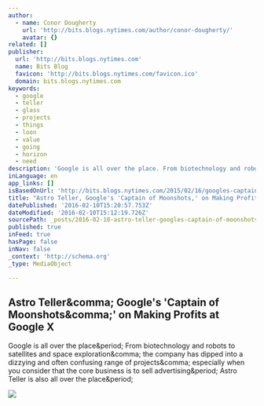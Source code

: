 ```yaml
---
author:
  - name: Conor Dougherty
    url: 'http://bits.blogs.nytimes.com/author/conor-dougherty/'
    avatar: {}
related: []
publisher:
  url: 'http://bits.blogs.nytimes.com'
  name: Bits Blog
  favicon: 'http://bits.blogs.nytimes.com/favicon.ico'
  domain: bits.blogs.nytimes.com
keywords:
  - google
  - teller
  - glass
  - projects
  - things
  - loon
  - value
  - going
  - horizon
  - need
description: 'Google is all over the place. From biotechnology and robots to satellites and space exploration, the company has dipped into a dizzying and often confusing range of projects, especially when you consider that the core business is to sell advertising. Astro Teller is also all over the place.'
inLanguage: en
app_links: []
isBasedOnUrl: 'http://bits.blogs.nytimes.com/2015/02/16/googles-captain-of-moonshots-on-making-profits-at-google-x/?smprod=nytcore-ipad&smid=nytcore-ipad-share'
title: "Astro Teller, Google's 'Captain of Moonshots,' on Making Profits at Google X"
datePublished: '2016-02-10T15:20:57.753Z'
dateModified: '2016-02-10T15:12:19.726Z'
sourcePath: _posts/2016-02-10-astro-teller-googles-captain-of-moonshots-on-making-pro.md
published: true
inFeed: true
hasPage: false
inNav: false
_context: 'http://schema.org'
_type: MediaObject

---
```

<article style=""><h1>Astro Teller&amp;comma; Google's 'Captain of Moonshots&amp;comma;' on Making Profits at Google X</h1><p>Google is all over the place&amp;period; From biotechnology and robots to satellites and space exploration&amp;comma; the company has dipped into a dizzying and often confusing range of projects&amp;comma; especially when you consider that the core business is to sell advertising&amp;period; Astro Teller is also all over the place&amp;period;</p><img src="http://graphics8.nytimes.com/images/2015/02/13/technology/13bits-teller/13bits-teller-facebookJumbo.jpg" /></article>